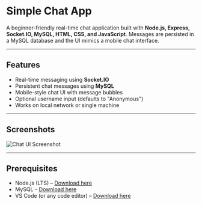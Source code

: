# Simple Chat App

A beginner-friendly real-time chat application built with **Node.js, Express, Socket.IO, MySQL, HTML, CSS, and JavaScript**. Messages are persisted in a MySQL database and the UI mimics a mobile chat interface.

---

## Features

- Real-time messaging using **Socket.IO**
- Persistent chat messages using **MySQL**
- Mobile-style chat UI with message bubbles
- Optional username input (defaults to "Anonymous")
- Works on local network or single machine

---

## Screenshots

![Chat UI Screenshot](chatss.png)

---

## Prerequisites

- Node.js (LTS) – [Download here](https://nodejs.org)
- MySQL – [Download here](https://dev.mysql.com/downloads/)
- VS Code (or any code editor) – [Download here](https://code.visualstudio.com)

